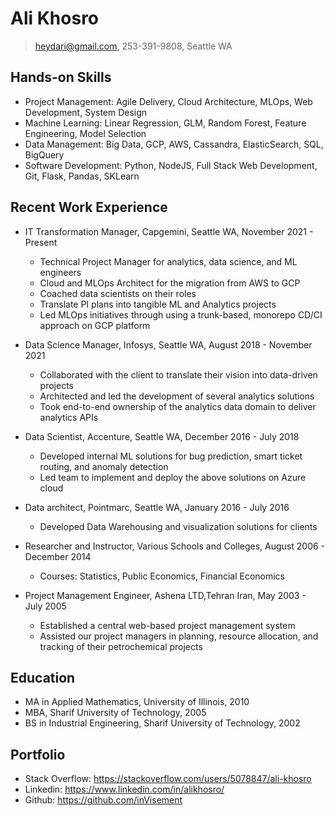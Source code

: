# Ali Khosro

> heydari@gmail.com, 253-391-9808, Seattle WA

## Hands-on Skills

-   Project Management: Agile Delivery, Cloud Architecture, MLOps, Web Development, System Design
-   Machine Learning: Linear Regression, GLM, Random Forest, Feature Engineering, Model Selection
-   Data Management: Big Data, GCP, AWS, Cassandra, ElasticSearch, SQL, BigQuery
-   Software Development: Python, NodeJS, Full Stack Web Development, Git, Flask, Pandas, SKLearn

## Recent Work Experience

-   IT Transformation Manager, Capgemini, Seattle WA, November 2021 - Present

    -   Technical Project Manager for analytics, data science, and ML engineers
    -   Cloud and MLOps Architect for the migration from AWS to GCP
    -   Coached data scientists on their roles
    -   Translate PI plans into tangible ML and Analytics projects
    -   Led MLOps initiatives through using a trunk-based, monorepo CD/CI approach on GCP platform

-   Data Science Manager, Infosys, Seattle WA, August 2018 - November 2021

    -   Collaborated with the client to translate their vision into data-driven projects
    -   Architected and led the development of several analytics solutions
    -   Took end-to-end ownership of the analytics data domain to deliver analytics APIs

-   Data Scientist, Accenture, Seattle WA, December 2016 - July 2018

    -   Developed internal ML solutions for bug prediction, smart ticket routing, and anomaly detection
    -   Led team to implement and deploy the above solutions on Azure cloud

-   Data architect, Pointmarc, Seattle WA, January 2016 - July 2016

    -   Developed Data Warehousing and visualization solutions for clients

-   Researcher and Instructor, Various Schools and Colleges, August 2006 - December 2014

    -   Courses: Statistics, Public Economics, Financial Economics

-   Project Management Engineer, Ashena LTD,Tehran Iran, May 2003 - July 2005
    -   Established a central web-based project management system
    -   Assisted our project managers in planning, resource allocation, and tracking of their petrochemical projects

## Education

-   MA in Applied Mathematics, University of Illinois, 2010
-   MBA, Sharif University of Technology, 2005
-   BS in Industrial Engineering, Sharif University of Technology, 2002

## Portfolio

-   Stack Overflow: https://stackoverflow.com/users/5078847/ali-khosro
-   Linkedin: https://www.linkedin.com/in/alikhosro/
-   Github: https://github.com/inVisement
